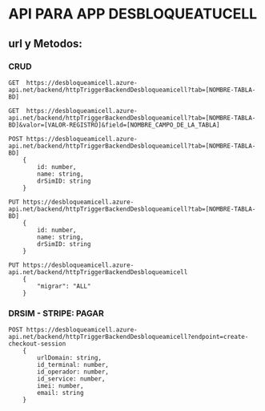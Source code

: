 # API PARA APP DESBLOQUEATUCELL
## url y Metodos:
### CRUD
    GET  https://desbloqueamicell.azure-api.net/backend/httpTriggerBackendDesbloqueamicell?tab=[NOMBRE-TABLA-BD]

    GET  https://desbloqueamicell.azure-api.net/backend/httpTriggerBackendDesbloqueamicell?tab=[NOMBRE-TABLA-BD]&valor=[VALOR-REGISTRO]&field=[NOMBRE_CAMPO_DE_LA_TABLA]

    POST https://desbloqueamicell.azure-api.net/backend/httpTriggerBackendDesbloqueamicell?tab=[NOMBRE-TABLA-BD]
        {
            id: number,
            name: string,
            drSimID: string
        }

    PUT https://desbloqueamicell.azure-api.net/backend/httpTriggerBackendDesbloqueamicell?tab=[NOMBRE-TABLA-BD]
        {
            id: number,
            name: string,
            drSimID: string
        }

    PUT https://desbloqueamicell.azure-api.net/backend/httpTriggerBackendDesbloqueamicell
        {
            "migrar": "ALL"
        }    

### DRSIM - STRIPE: PAGAR
    POST https://desbloqueamicell.azure-api.net/backend/httpTriggerBackendDesbloqueamicell?endpoint=create-checkout-session
        { 
            urlDomain: string, 
            id_terminal: number, 
            id_operador: number, 
            id_service: number, 
            imei: number, 
            email: string 
        } 
